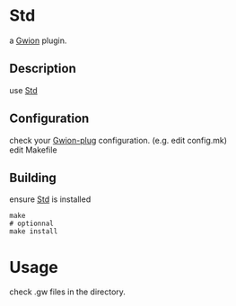 # Std
  a [Gwion](https://github.com/Gwion/Gwion) plugin.  
## Description
use [Std](https://github.com/.../Std)
## Configuration
check your [Gwion-plug](https://github.com/Gwion/Gwion-plug) configuration. (e.g. edit config.mk)  
edit Makefile
## Building
ensure [Std](https://github.com/.../Std) is installed
```
make
# optionnal
make install
```
# Usage
check .gw files in the directory.
